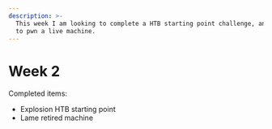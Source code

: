 ```yaml
---
description: >-
  This week I am looking to complete a HTB starting point challenge, and attempt
  to pwn a live machine.
---
```


# Week 2

Completed items:

* Explosion HTB starting point
* Lame retired machine

&#x20;

